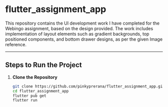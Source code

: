 # flutter_assignment_app

This repository contains the UI development work I have completed for the Webingo assignment, based on the design provided.
The work includes implementation of layout elements such as gradient backgrounds, top positioned components, and bottom drawer designs, as per the given Image reference.

---

## Steps to Run the Project

1. **Clone the Repository**
   ```bash
   git clone https://github.com/pinkyprerana/flutter_assignment_app.git
   cd flutter_assignment_app
   flutter pub get
   flutter run

